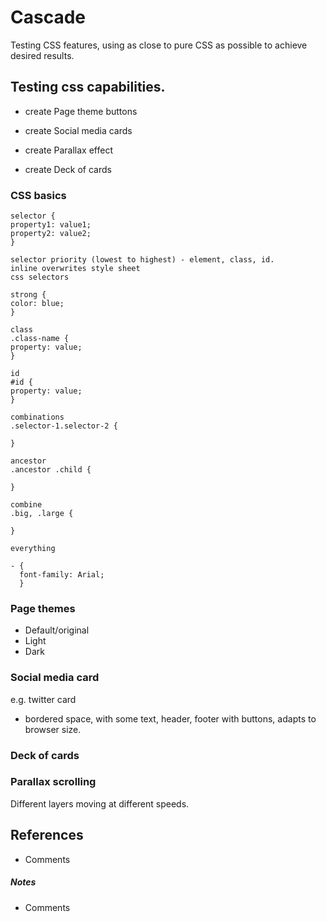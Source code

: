 # Cascade

Testing CSS features, using as close to pure CSS as possible to achieve desired results.

## Testing css capabilities.

- create Page theme buttons

- create Social media cards

- create Parallax effect

- create Deck of cards

### CSS basics

```
selector {
property1: value1;
property2: value2;
}

selector priority (lowest to highest) - element, class, id.
inline overwrites style sheet
css selectors

strong {
color: blue;
}

class
.class-name {
property: value;
}

id
#id {
property: value;
}

combinations
.selector-1.selector-2 {

}

ancestor
.ancestor .child {

}

combine
.big, .large {

}

everything

- {
  font-family: Arial;
  }
```

### Page themes

- Default/original
- Light
- Dark

### Social media card

e.g. twitter card

- bordered space, with some text, header, footer with buttons, adapts to browser size.

### Deck of cards

### Parallax scrolling

Different layers moving at different speeds.

## References

- Comments
<!-- 
> www.youtube.com. (n.d.). Learn CSS Position In 9 Minutes. [online] Available at: https://www.youtube.com/watch?v=jx5jmI0UlXU&ab_channel=WebDevSimplified [Accessed 2 Jul. 2022].

> www.youtube.com. (n.d.). Learn Every CSS Selector In 20 Minutes. [online] Available at: https://www.youtube.com/watch?v=l1mER1bV0N0&ab_channel=WebDevSimplified [Accessed 2 Jul. 2022].

> CSS Cheat Sheet. (n.d.). CSS Cheat Sheet. [online] Available at: https://adam-marsden.co.uk/css-cheat-sheet#selectors [Accessed 2 Jul. 2022]. -->

##### Notes

- Comments
<!-- Limiting transitions to transforms and opacity (for better performing transitions.)


- Worst - inline (in html)
- Mid - style element html
- Best - external css (link element)

- relatives, absolute, fixed, sticky -->
